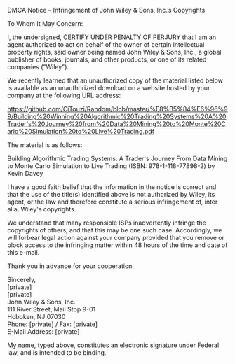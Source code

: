 DMCA Notice – Infringement of John Wiley & Sons, Inc.’s Copyrights

To Whom It May Concern:

I, the undersigned, CERTIFY UNDER PENALTY OF PERJURY that I am an agent authorized to act on behalf of the owner of certain intellectual property rights, said owner being named John Wiley & Sons, Inc., a global publisher of books, journals, and other products, or one of its related companies ("Wiley").

We recently learned that an unauthorized copy of the material listed below is available as an unauthorized download on a website hosted by your company at the following URL address:

https://github.com/CjTouzi/Random/blob/master/%E8%B5%84%E6%96%99/Building%20Winning%20Algorithmic%20Trading%20Systems%20A%20Trader's%20Journey%20from%20Data%20Mining%20to%20Monte%20Carlo%20Simulation%20to%20Live%20Trading.pdf

The material is as follows:

Building Algorithmic Trading Systems: A Trader's Journey From Data Mining to Monte Carlo Simulation to Live Trading (ISBN: 978-1-118-77898-2) by Kevin Davey

I have a good faith belief that the information in the notice is correct and that the use of the title(s) identified above is not authorized by Wiley, its agent, or the law and therefore constitute a serious infringement of, inter alia, Wiley's copyrights.

We understand that many responsible ISPs inadvertently infringe the copyrights of others, and that this may be one such case. Accordingly, we will forbear legal action against your company provided that you remove or block access to the infringing matter within 48 hours of the time and date of this e-mail.

Thank you in advance for your cooperation.  

Sincerely,    
[private]    
[private]    
John Wiley & Sons, Inc.  
111 River Street, Mail Stop 9-01  
Hoboken, NJ 07030  
Phone: [private] / Fax: [private]    
E-Mail Address: [private]    

My name, typed above, constitutes an electronic signature under Federal law, and is intended to be binding.
